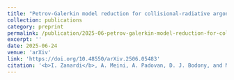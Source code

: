 ```yaml
---
title: "Petrov-Galerkin model reduction for collisional-radiative argon plasma"
collection: publications
category: preprint
permalink: /publication/2025-06-petrov-galerkin-model-reduction-for-collisional-radiative-argon-plasma
excerpt: ''
date: 2025-06-24
venue: 'arXiv'
link: 'https://doi.org/10.48550/arXiv.2506.05483'
citation: '<b>I. Zanardi</b>, A. Meini, A. Padovan, D. J. Bodony, and M. Panesi. Petrov‑Galerkin model reduction for collisional‑radiative argon plasma. June 2025. DOi: 10.48550/arXiv.2506.05483.'
---
```


